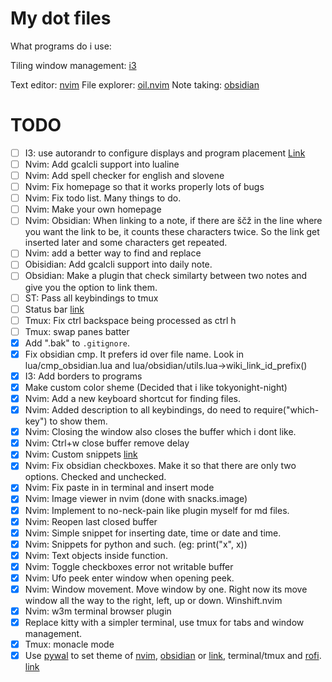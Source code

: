 # My dot files
What programs do i use:

Tiling window management: [i3](https://i3wm.org)

Text editor: [nvim](https://github.com/neovim/neovim)
File explorer: [oil.nvim](https://github.com/stevearc/oil.nvim)
Note taking: [obsidian](https://obsidian.md)

# TODO
- [ ] I3: use autorandr to configure displays and program placement [Link](https://github.com/phillipberndt/autorandr)
- [ ] Nvim: Add gcalcli support into lualine
- [ ] Nvim: Add spell checker for english and slovene
- [ ] Nvim: Fix homepage so that it works properly lots of bugs
- [ ] Nvim: Fix todo list. Many things to do.
- [ ] Nvim: Make your own homepage
- [ ] Nvim: Obsidian: When linking to a note, if there are ščž in the line where you want the link to be, it counts these characters twice. So the link get inserted later and some characters get repeated.
- [ ] Nvim: add a better way to find and replace
- [ ] Obisidian: Add gcalcli support into daily note.
- [ ] Obsidian: Make a plugin that check similarty between two notes and give you the option to link them.
- [ ] ST: Pass all keybindings to tmux
- [ ] Status bar [link](https://www.reddit.com/r/i3wm/comments/79m7td/is_there_a_list_of_status_bars/)
- [ ] Tmux: Fix ctrl backspace being processed as ctrl h
- [ ] Tmux: swap panes batter
- [x] Add ".bak" to `.gitignore`.
- [x] Fix obsidian cmp. It prefers id over file name. Look in lua/cmp_obsidian.lua and lua/obsidian/utils.lua->wiki_link_id_prefix()
- [x] I3: Add borders to programs
- [x] Make custom color sheme (Decided that i like tokyonight-night)
- [x] Nvim: Add a new keyboard shortcut for finding files.
- [x] Nvim: Added description to all keybindings, do need to require("which-key") to show them.
- [x] Nvim: Closing the window also closes the buffer which i dont like.
- [x] Nvim: Ctrl+w close buffer remove delay
- [x] Nvim: Custom snippets [link](https://youtu.be/Y3XWijJgdJs)
- [x] Nvim: Fix obsidian checkboxes. Make it so that there are only two options. Checked and unchecked.
- [x] Nvim: Fix paste in in terminal and insert mode
- [x] Nvim: Image viewer in nvim (done with snacks.image)
- [x] Nvim: Implement to no-neck-pain like plugin myself for md files.
- [x] Nvim: Reopen last closed buffer
- [x] Nvim: Simple snippet for inserting date, time or date and time.
- [x] Nvim: Snippets for python and such. (eg: print("x", x))
- [x] Nvim: Text objects inside function.
- [x] Nvim: Toggle checkboxes error not writable buffer
- [x] Nvim: Ufo peek enter window when opening peek.
- [x] Nvim: Window movement. Move window by one. Right now its move window all the way to the right, left, up or down. Winshift.nvim
- [x] Nvim: w3m terminal browser plugin
- [x] Replace kitty with a simpler terminal, use tmux for tabs and window management.
- [x] Tmux: monacle mode
- [x] Use [pywal](https://github.com/uZer/pywal16.nvim) to set theme of [nvim](https://github.com/uZer/pywal16.nvim), [obsidian](https://github.com/poach3r/pywal-obsidianmd) or [link](https://forum.obsidian.md/t/pywal-css-template-for-obsidian/88461), terminal/tmux and [rofi](https://github.com/dylanaraps/pywal/wiki/Customization#rofi). [link](https://github.com/dylanaraps/pywal/wiki/Customization)
